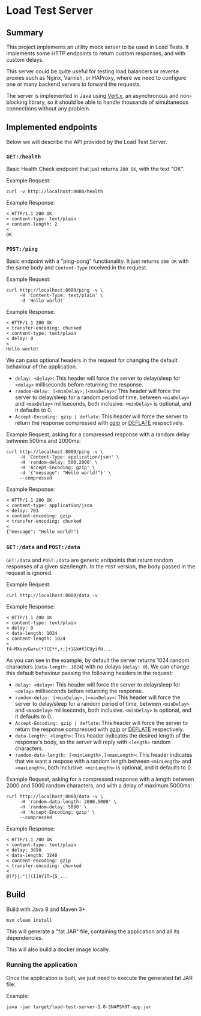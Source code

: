 # Load Test Server

## Summary ##

This project implements an utility mock server to be used in Load Tests.
It implements some HTTP endpoints to return custom responses, and with custom delays.

This server could be quite useful for testing load balancers or reverse proxies such as
Nginx, Varnish, or HAProxy, where we need to configure one or many backend servers to
forward the requests.

The server is implemented in Java using [Vert.x](https://vertx.io/), an asynchronous
and non-blocking library, so it should be able to handle thousands of simultaneous
connections without any problem.

## Implemented endpoints ##

Below we will describe the API provided by the Load Test Server.

### `GET:/health` ###

Basic Health Check endpoint that just returns `200 OK`, with the text "OK".

Example Request:
```
curl -v http://localhost:8080/health
```

Example Response:
```
< HTTP/1.1 200 OK
< content-type: text/plain
< content-length: 2
<
OK
```

### `POST:/ping` ###

Basic endpoint with a "ping-pong" functionality. It just returns `200 OK` with the same
body and `Content-Type` received in the request.

Example Request:
```
curl http://localhost:8080/ping -v \
     -H 'Content-Type: text/plain' \
     -d 'Hello world!'
```

Example Response:
```
< HTTP/1.1 200 OK
< transfer-encoding: chunked
< content-type: text/plain
< delay: 0
<
Hello world!
```

We can pass optional headers in the request for changing the default behaviour of
the application.

* `delay: <delay>`: This header will force the server to delay/sleep for `<delay>` milliseconds
  before returning the response.
* `random-delay: [<minDelay>,]<maxDelay>`: This header will force the server to delay/sleep
  for a random period of time, between `<minDelay>` and `<maxDelay>` milliseconds, both inclusive.
  `<minDelay>` is optional, and it defaults to 0.
* `Accept-Encoding: gzip | deflate`: This header will force the server to return the response
  compressed with [gzip](https://en.wikipedia.org/wiki/Gzip) or [DEFLATE](https://en.wikipedia.org/wiki/DEFLATE)
  respectively.

Example Request, asking for a compressed response with a random delay between 500ms and 2000ms:
```
curl http://localhost:8080/ping -v \
     -H 'Content-Type: application/json' \
     -H 'random-delay: 500,2000' \
     -H 'Accept-Encoding: gzip' \
     -d '{"message": "Hello world!"}' \
     --compressed
```

Example Response:
```
< HTTP/1.1 200 OK
< content-type: application/json
< delay: 703
< content-encoding: gzip
< transfer-encoding: chunked
<
{"message": "Hello world!"}
```

### `GET:/data` and  `POST:/data` ###

`GET:/data` and `POST:/data` are generic endpoints that return random responses of
a given size/length. In the `POST` version, the body passed in the request is ignored.

Example Request:
```
curl http://localhost:8080/data -v
```

Example Response:
```
< HTTP/1.1 200 OK
< content-type: text/plain
< delay: 0
< data-length: 1024
< content-length: 1024
<
f4~MXvvyGw+u(*?CE**,+;}r1&k#fJCUyifH...
```

As you can see in the example, by default the server returns 1024 random characters
(`data-length: 1024`) with no delays (`delay: 0`). We can change this default behaviour
passing the following headers in the request:

* `delay: <delay>`: This header will force the server to delay/sleep for `<delay>` milliseconds
  before returning the response.
* `random-delay: [<minDelay>,]<maxDelay>`: This header will force the server to delay/sleep
  for a random period of time, between `<minDelay>` and `<maxDelay>` milliseconds, both inclusive.
  `<minDelay>` is optional, and it defaults to 0.
* `Accept-Encoding: gzip | deflate`: This header will force the server to return the response
  compressed with [gzip](https://en.wikipedia.org/wiki/Gzip) or [DEFLATE](https://en.wikipedia.org/wiki/DEFLATE)
  respectively.
* `data-length: <length>`: This header indicates the desired length of the response's body, so the
  server will reply with `<length>` random characters.
* `random-data-length: [<minLength>,]<maxLength>`: This header indicates that we want a respose
  with a random length between `<minLength>` and `<maxLength>`, both inclusive.
  `<minLength>` is optional, and it defaults to 0.


Example Request, asking for a compressed response with a length between 2000 and 5000 random characters,
and with a delay of maximum 5000ms:
```
curl http://localhost:8080/data -v \
     -H 'random-data-length: 2000,5000' \
     -H 'random-delay: 5000' \
     -H 'Accept-Encoding: gzip' \
     --compressed
```

Example Response:
```
< HTTP/1.1 200 OK
< content-type: text/plain
< delay: 3890
< data-length: 3240
< content-encoding: gzip
< transfer-encoding: chunked
<
@l?}|:"|](I]AY1T>{G_...
```

## Build ##

Build with Java 8 and Maven 3+.

```
mvn clean install
```

This will generate a "fat JAR" file, containing the application and all its dependencies.

This will also build a docker image locally.

### Running the application ###

Once the application is built, we just need to execute the generated fat JAR file:

Example:  
```
java -jar target/load-test-server-1.0-SNAPSHOT-app.jar
```
